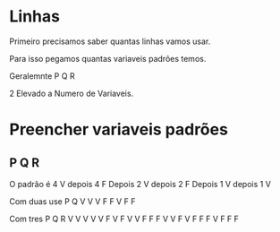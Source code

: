 # Linhas
Primeiro precisamos saber quantas linhas vamos usar.

Para isso pegamos quantas variaveis padrões temos.

Geralemnte P Q R

2 Elevado a Numero de Variaveis.

# Preencher variaveis padrões

## P Q R

O padrão é 4 V depois 4 F
Depois 2 V depois 2 F
Depois 1 V depois 1 V

Com duas use 
P Q
V V
V F
F V 
F F

Com tres
P Q R
V V V
V V F
V F V 
V F F
F V V
F  V F
F F V
F F F